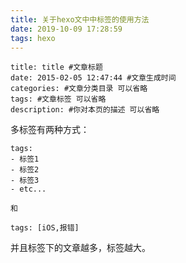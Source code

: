 ```yaml
---
title: 关于hexo文中中标签的使用方法
date: 2019-10-09 17:28:59
tags: hexo
---
```

```
title: title #文章标题
date: 2015-02-05 12:47:44 #文章生成时间
categories: #文章分类目录 可以省略
tags: #文章标签 可以省略
description: #你对本页的描述 可以省略
```
多标签有两种方式：
```
tags:
- 标签1
- 标签2
- 标签3
- etc...

和

tags: [iOS,报错]
```
并且标签下的文章越多，标签越大。
